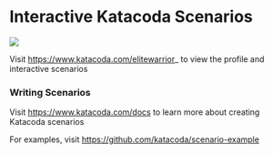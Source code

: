 # Interactive Katacoda Scenarios

[![](http://shields.katacoda.com/katacoda/elitewarrior_/count.svg)](https://www.katacoda.com/elitewarrior_ "Get your profile on Katacoda.com")

Visit https://www.katacoda.com/elitewarrior_ to view the profile and interactive scenarios

### Writing Scenarios
Visit https://www.katacoda.com/docs to learn more about creating Katacoda scenarios

For examples, visit https://github.com/katacoda/scenario-example
